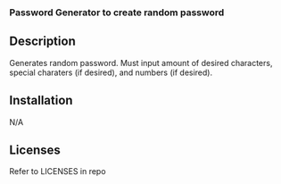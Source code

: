 ### Password Generator to create random password

## Description
Generates random password. Must input amount of desired characters, special charaters (if desired), and numbers (if desired).

## Installation
N/A

## Licenses 
Refer to LICENSES in repo
